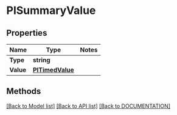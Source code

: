 # PISummaryValue

## Properties
Name | Type | Notes
------------ | ------------- | -------------
**Type** | **string**
**Value** | **[**PITimedValue**](../Model/PITimedValue.md)**

## Methods
[[Back to Model list]](../../DOCUMENTATION.md#documentation-for-models) [[Back to API list]](../../DOCUMENTATION.md#documentation-for-api-endpoints) [[Back to DOCUMENTATION]](../../DOCUMENTATION.md)
